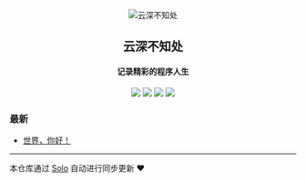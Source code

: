 <p align="center"><img alt="云深不知处" src="http://img.ysbzc.xyz/20190702144629.png"></p><h2 align="center">
云深不知处
</h2>

<h4 align="center">记录精彩的程序人生</h4>
<p align="center"><a title="云深不知处" target="_blank" href="https://github.com/lvxiaoqi/solo-blog"><img src="https://img.shields.io/github/last-commit/lvxiaoqi/solo-blog.svg?style=flat-square&color=FF9900"></a>
<a title="GitHub repo size in bytes" target="_blank" href="https://github.com/lvxiaoqi/solo-blog"><img src="https://img.shields.io/github/repo-size/lvxiaoqi/solo-blog.svg?style=flat-square"></a>
<a title="Solo Version" target="_blank" href="https://github.com/b3log/solo/releases"><img src="https://img.shields.io/badge/solo-3.6.7-f1e05a.svg?style=flat-square&color=blueviolet"></a>
<a title="Hits" target="_blank" href="https://github.com/b3log/hits"><img src="https://hits.b3log.org/lvxiaoqi/solo-blog.svg"></a></p>

### 最新

* [世界，你好！](http://blog.ysbzc.xyz:9090/hello-solo)



---

本仓库通过 [Solo](https://github.com/b3log/solo) 自动进行同步更新 ❤️ 